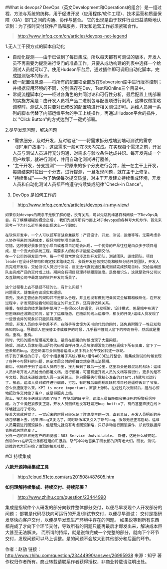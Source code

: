 #What is devops? 
DevOps（英文Development和Operations的组合）是一组过程、方法与系统的统称，用于促进开发（应用程序/软件工程）、技术运营和质量保障（QA）部门之间的沟通、协作与整合。
它的出现是由于软件行业日益清晰地认识到：为了按时交付软件产品和服务，开发和运营工作必须紧密合作。    

> http://www.infoq.com/cn/articles/devops-not-legend  

1.无人工干预方式的脚本自动化   

* 自动化提测——由于已做到了每日集成，所以每天都有可测试的版本，开发人员不再需要为提测进行专门的准备工作，只要从成功构建的列表中选择一个给测试人员就可以了。使用Hudson平台后，通过插件即可调用自动化脚本，完成提测版本的标识。   
* 统一配置信息源——将所有的配置项全部放在Subversion库中进行版本控制；并根据应用环境的不同，分别保存在Dev，Test和Online三个目录中。   
* 常规流程脚本化——经过各角色的共同讨论和可行性分析，最后配置上线部署的实施方案是：由开发人员将产品二进制包与配置项进行剥离，这样仅做策略调整时，测试人员只要对已修改的配置项进行相关测试即可。运维人员用一系列的脚本代替了内部运维平台的手工上线操作，再通过Hudson平台的插件，以 "Click Button"的方式达到了一键式部署。    

2.尽早发现问题，解决问题   

* "需求细分，及时开发，及时验证"——将需求拆分成端到端可测试的需求（即"用户故事"），这些需求一般可在3天内完成。在实现每个需求之前，开发人员与测试人员进行充分沟通，对需求与验收条件达成共识。每开发完成一个用户故事，就进行测试，并用自动化测试进行覆盖。   
* "主干开发，分支提测"——将原来的多个分支进行合并，统一在主干上开发，每周结束时拉出一个分支，进行提测，一旦发现问题，就在主干上修复。   
* "持续集成"——为了确保每次提交质量，对主干开发建立持续集成环境，开发人员和自动化测试人员都严格遵守持续集成纪律"Check-in Dance"。    

3. DevOps 是如何工作的    
> http://www.infoq.com/cn/articles/devops-in-my-view/   

```
如果你对devops的概念不是很了解的话，没有关系，可以先跳到维基百科阅读一下DevOps条目。有了模模糊糊的概念之后， 我们先抛开所有市面上对于devops的各种夸大和炒作，首先来思考一下为什么近年来会出现这么一个职位。

在软件开发中，一个人可以孤军奋战身兼数职：产品设计，开发，测试，运维等等。无需考虑多人协作带来的沟通成本，很好地控制项目进度。
可惜，这种美好景象仅在小项目或者项目初期会出现，一个优秀的产品往往是由众多子项目组成，是一个庞大的系统工程，需要多人的协作才能使之如期交付。
在一个公司的研发部门中，每一个项目常常会涉及到开发团队，测试团队，运维团队。项目leader在设计好架构和确定技术路线之后，会将开发任务按功能和模块分给开发团队，开发人员完成开发后，交给测试人员进行测试，反复迭代直到通过集成测试完成预期目标，交给运维团队去完成产品的交付或上线。期间会有项目经理持续跟踪进度。是曾相识么，这就是软件公司以及互联网公司中最常见的软件开发的场景了。

这个过程看上去不是挺不错的么，有什么问题？
问题很大，就像是在谈现实和理想。
首先，技术主管给出的架构并不是那么合理，并且也没有做到把业务完全解耦和模块化，在开发过程中，才发现那些看似相互独立的开发工作，还有强依赖关系。
接着，在给出的技术路线中使用了一些很cool的语言，开发框架，设计模式，但是暗中布满了密密麻麻还没跌过的坑，留下了运维隐患。在随后的线上运维中，相关的开发/运维人员发现了一些很诡异的现象却只能抓耳挠腮。
然后，开发人员的水平参差不齐，在随手写出惊为天书的代码的同时，还免费附赠了一堆已知和未知的bug，导致后人在接替工作或维护的时候，几乎看不懂前人留下的神奇符号，然后就是重构，重构，重构。
同时，代码的版本管理毫无章法，最终在部署的时候出现了大量问题。
随后，测试人员拿到刚出炉的代码后直呼开发人员坑爹却没能力挽狂澜擒下所有臭虫，留下了一些未知的bug，这些彩蛋将会伴随着运维人员手机上的午夜凶铃逐一浮现。
终于到了集成的日子，每个小组拿着子系统/模块/组件ABCDE进行整合，跑集成测试的时候发现了各种不可预料的问题，原定本周交付的项目突然变得无法预期。
最后，代码终于到了运维人员的手里，接力棒到了最后一公里，这里将会是最混乱的战场：运维人员参考开发人员给出的部署文档，进行部署，可惜有些开发人员的文档写得很烂，更多的是不写文档，跑过来递给运维人员一支芙蓉王，你只需要执行我精心准备的start.sh就可以运行了。接着，运维人员对软件进行编译，打包，有时被后面虎视眈眈的项目经理逼得丢弃了节操，怎么快捷就怎么来，KPI is more important，直接上源码。在经过几次测试后，胆战心惊地把软件交付给了客户，或是将服务上线。
那么，接力棒传送就此结束了吗？ 在随后的日子里，运维人员每晚都会被该死的报警短信吵醒，为了业务赶紧恢复正常，开发人员测试也没写赶紧把bug hotfix了，有的甚至直接在线上环境就进行了修改。
接着大家就睡觉了，一觉起来的时候已经忘记了昨晚发生的一切，直到某日，开发人员把新的升级包部署上去，结果旧bug又复活了，同时新版本又引入了新的bug，服务无法正常启动。运维人员需要进行回滚操作，但是预先就没有考虑回滚策略，只好手动进行回滚操作，却发现数据库表格式居然也变了…
另外一边的世界是客户的浏览器：503 Service UnAvailable。 卧槽，这是什么破网站。
然后Boss在听完业务部经理的汇报后，怒气冲冲地召集了研发部的所有老大们。研发，测试，运维的老大们开始了激烈的相互吐槽...
```


#CI 持续集成  

**六款开源持续集成工具**   
> http://cloud.51cto.com/art/201508/487605.htm   

**如何理解持续集成、持续交付、持续部署？**  
> http://www.zhihu.com/question/23444990  

集成是指软件个人研发的部分向软件整体部分交付，以便尽早发现个人开发部分的问题；
部署是代码尽快向可运行的开发/测试节交付，以便尽早测试；
交付是指研发尽快向客户交付，以便尽早发现生产环境中存在的问题。
如果说等到所有东西都完成了才向下个环节交付，导致所有的问题只能再最后才爆发出来，解决成本巨大甚至无法解决。
而所谓的持续，就是说每完成一个完整的部分，就向下个环节交付，发现问题可以马上调整。是的问题不会放大到其他部分和后面的环节。

作者：赵劼
链接：http://www.zhihu.com/question/23444990/answer/26995938
来源：知乎
著作权归作者所有。商业转载请联系作者获得授权，非商业转载请注明出处。
